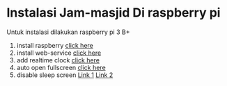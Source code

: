 # Instalasi Jam-masjid Di raspberry pi

Untuk instalasi dilakukan raspberry pi 3 B+<br>
1. install raspberry
[click here](https://www.youtube.com/watch?v=ntaXWS8Lk34)<br>
2. install web-service
[click here](https://www.raspberrypi.org/documentation/remote-access/web-server/apache.md)<br>
3. add realtime clock
[click here](https://www.youtube.com/watch?v=RAna1plCnIE)<br>
4. auto open fullscreen
[click here](https://www.youtube.com/watch?v=CvKypnG3O88)<br>
5. disable sleep screen
[Link 1](https://raspberry-projects.com/pi/pi-operating-systems/raspbian/gui/disable-screen-sleep)
[Link 2](https://stackoverflow.com/questions/30985964/how-to-disable-sleeping-on-raspberry-pi#comment95302830_49405686)

